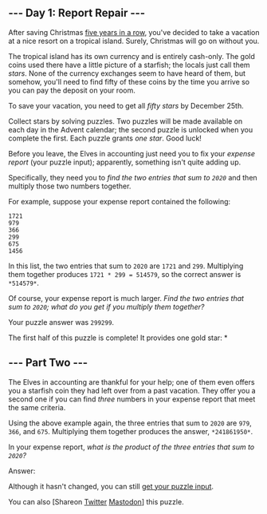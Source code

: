 \--- Day 1: Report Repair ---
----------

After saving Christmas [five years in a row](/events), you've decided to take a vacation at a nice resort on a tropical island. Surely, Christmas will go on without you.

The tropical island has its own currency and is entirely cash-only. The gold coins used there have a little picture of a starfish; the locals just call them *stars*. None of the currency exchanges seem to have heard of them, but somehow, you'll need to find fifty of these coins by the time you arrive so you can pay the deposit on your room.

To save your vacation, you need to get all *fifty stars* by December 25th.

Collect stars by solving puzzles. Two puzzles will be made available on each day in the Advent calendar; the second puzzle is unlocked when you complete the first. Each puzzle grants *one star*. Good luck!

Before you leave, the Elves in accounting just need you to fix your *expense report* (your puzzle input); apparently, something isn't quite adding up.

Specifically, they need you to *find the two entries that sum to `2020`* and then multiply those two numbers together.

For example, suppose your expense report contained the following:

```
1721
979
366
299
675
1456

```

In this list, the two entries that sum to `2020` are `1721` and `299`. Multiplying them together produces `1721 * 299 = 514579`, so the correct answer is `*514579*`.

Of course, your expense report is much larger. *Find the two entries that sum to `2020`; what do you get if you multiply them together?*

Your puzzle answer was `299299`.

The first half of this puzzle is complete! It provides one gold star: \*

\--- Part Two ---
----------

The Elves in accounting are thankful for your help; one of them even offers you a starfish coin they had left over from a past vacation. They offer you a second one if you can find *three* numbers in your expense report that meet the same criteria.

Using the above example again, the three entries that sum to `2020` are `979`, `366`, and `675`. Multiplying them together produces the answer, `*241861950*`.

In your expense report, *what is the product of the three entries that sum to `2020`?*

Answer:

Although it hasn't changed, you can still [get your puzzle input](1/input).

You can also [Shareon [Twitter](https://twitter.com/intent/tweet?text=I%27ve+completed+Part+One+of+%22Report+Repair%22+%2D+Day+1+%2D+Advent+of+Code+2020&url=https%3A%2F%2Fadventofcode%2Ecom%2F2020%2Fday%2F1&related=ericwastl&hashtags=AdventOfCode) [Mastodon](javascript:void(0);)] this puzzle.
